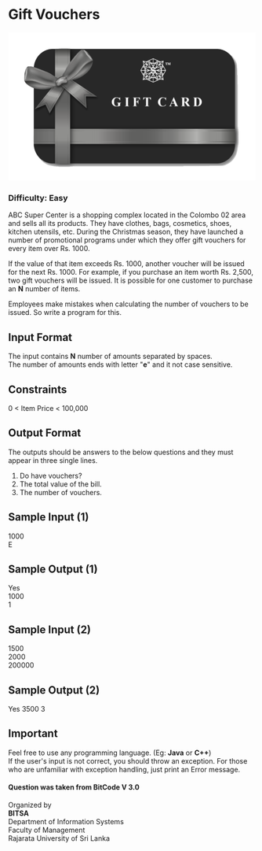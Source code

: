 # Gift Vouchers
![](img.png)

### Difficulty: Easy  
  
ABC Super Center is a shopping complex located in the Colombo 02 area and sells all its products. They have clothes, bags, cosmetics, shoes, kitchen utensils, etc. During the Christmas season, they have launched a number of promotional programs under which they offer gift vouchers for every item over Rs. 1000.  

If the value of that item exceeds Rs. 1000, another voucher will be issued for the next Rs. 1000. For example, if you purchase an item worth Rs. 2,500, two gift vouchers will be issued. It is possible for one customer to purchase an **N** number of items.
  
Employees make mistakes when calculating the number of vouchers to be issued. So write a program for this.  

## Input Format

The input contains **N** number of amounts separated by spaces.  
The number of amounts ends with letter "**e**" and it not case sensitive.

## Constraints
0 < Item Price < 100,000

## Output Format
The outputs should be answers to the below questions and they must appear in three single lines.
1. Do have vouchers?
2. The total value of the bill.
3. The number of vouchers. 

## Sample Input (1)

1000  
E

## Sample Output (1)

Yes  
1000  
1

## Sample Input (2)

1500  
2000  
200000

## Sample Output (2)

Yes
3500
3

## Important
Feel free to use any programming language. (Eg: **Java** or **C++**)  
If the user's input is not correct, you should throw an exception. For those who are unfamiliar with exception handling, just print an Error message.  

#### Question was taken from BitCode V 3.0
Organized by  
<b>BITSA</b>  
Department of Information Systems  
Faculty of Management  
Rajarata University of Sri Lanka  
